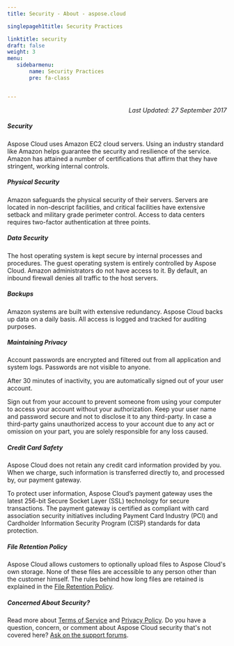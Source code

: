 ```yaml
---
title: Security - About - aspose.cloud

singlepageh1title: Security Practices

linktitle: security
draft: false
weight: 3
menu:
   sidebarmenu: 
       name: Security Practices
       pre: fa-class


---
```



<p style="text-align: right;"><em>Last Updated: 27 September 2017</em></p>
<div class="clearall"> </div><div class="box1 row"><div class="col-md-12">

##### Security

Aspose Cloud uses Amazon EC2 cloud servers. Using an industry standard like Amazon helps guarantee the security and resilience of the service. Amazon has attained a number of certifications that affirm that they have stringent, working internal controls.

 </div> </div><div class="box1 row"><div class="col-md-12">
 
 ##### Physical Security

Amazon safeguards the physical security of their servers. Servers are located in non-descript facilities, and critical facilities have extensive setback and military grade perimeter control. Access to data centers requires two-factor authentication at three points.

 </div> </div><div class="box1 row"><div class="col-md-12">
 
 ##### Data Security

The host operating system is kept secure by internal processes and procedures. The guest operating system is entirely controlled by Aspose Cloud. Amazon administrators do not have access to it. By default, an inbound firewall denies all traffic to the host servers.

 </div> </div><div class="box1 row"><div class="col-md-12">
 
 ##### Backups

Amazon systems are built with extensive redundancy. Aspose Cloud backs up data on a daily basis. All access is logged and tracked for auditing purposes.

 </div> </div><div class="box1 row"><div class="col-md-12">
 
 ##### Maintaining Privacy

Account passwords are encrypted and filtered out from all application and system logs. Passwords are not visible to anyone.

After 30 minutes of inactivity, you are automatically signed out of your user account.

Sign out from your account to prevent someone from using your computer to access your account without your authorization. Keep your user name and password secure and not to disclose it to any third-party. In case a third-party gains unauthorized access to your account due to any act or omission on your part, you are solely responsible for any loss caused.

 </div> </div><div class="box1 row"><div class="col-md-12">
 
 ##### Credit Card Safety

Aspose Cloud does not retain any credit card information provided by you. When we charge, such information is transferred directly to, and processed by, our payment gateway.

To protect user information, Aspose Cloud’s payment gateway uses the latest 256-bit Secure Socket Layer (SSL) technology for secure transactions. The payment gateway is certified as compliant with card association security initiatives including Payment Card Industry (PCI) and Cardholder Information Security Program (CISP) standards for data protection.

 </div> </div><div class="box1 row"><div class="col-md-12">
 
 ##### File Retention Policy

Aspose Cloud allows customers to optionally upload files to Aspose Cloud's own storage. None of these files are accessible to any person other than the customer himself. The rules behind how long files are retained is explained in the [File Retention Policy](/legal/file-retention-policy).

 </div> </div><div class="box1 row"><div class="col-md-12">
 
 ##### Concerned About Security?

Read more about [Terms of Service](/legal/tos) and [Privacy Policy](/legal/privacy-policy). Do you have a question, concern, or comment about Aspose Cloud security that's not covered here? [Ask on the support forums](https://forum.aspose.cloud/).

 </div></div>